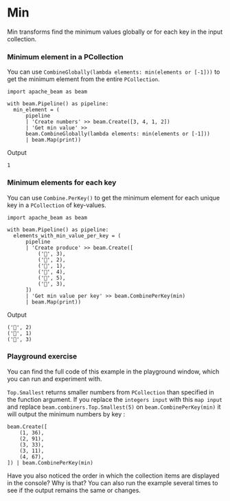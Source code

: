 <!--
Licensed under the Apache License, Version 2.0 (the "License");
you may not use this file except in compliance with the License.
You may obtain a copy of the License at
http://www.apache.org/licenses/LICENSE-2.0
Unless required by applicable law or agreed to in writing, software
distributed under the License is distributed on an "AS IS" BASIS,
WITHOUT WARRANTIES OR CONDITIONS OF ANY KIND, either express or implied.
See the License for the specific language governing permissions and
limitations under the License.
-->

# Min

Min transforms find the minimum values globally or for each key in the input collection.

### Minimum element in a PCollection

You can use ```CombineGlobally(lambda elements: min(elements or [-1]))``` to get the minimum element from the entire ```PCollection```.

```
import apache_beam as beam

with beam.Pipeline() as pipeline:
  min_element = (
      pipeline
      | 'Create numbers' >> beam.Create([3, 4, 1, 2])
      | 'Get min value' >>
      beam.CombineGlobally(lambda elements: min(elements or [-1]))
      | beam.Map(print))
```

Output
```
1
```

### Minimum elements for each key

You can use ```Combine.PerKey()``` to get the minimum element for each unique key in a ```PCollection``` of key-values.

```
import apache_beam as beam

with beam.Pipeline() as pipeline:
  elements_with_min_value_per_key = (
      pipeline
      | 'Create produce' >> beam.Create([
          ('🥕', 3),
          ('🥕', 2),
          ('🍆', 1),
          ('🍅', 4),
          ('🍅', 5),
          ('🍅', 3),
      ])
      | 'Get min value per key' >> beam.CombinePerKey(min)
      | beam.Map(print))
```

Output

```
('🥕', 2)
('🍆', 1)
('🍅', 3)
```

### Playground exercise

You can find the full code of this example in the playground window, which you can run and experiment with.

`Top.Smallest` returns smaller numbers from `PCollection` than specified in the function argument. If you replace the `integers input` with this `map input` and replace `beam.combiners.Top.Smallest(5)` on `beam.CombinePerKey(min)` it will output the minimum numbers by key :

```
beam.Create([
    (1, 36),
    (2, 91),
    (3, 33),
    (3, 11),
    (4, 67),
]) | beam.CombinePerKey(min)
```



Have you also noticed the order in which the collection items are displayed in the console? Why is that? You can also run the example several times to see if the output remains the same or changes.